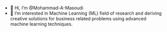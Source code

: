 - 👋 Hi, I’m @Mohammad-A-Masoudi
- 👀 I’m interested in Machine Learning (ML) field of research and deriving creative solutions for business related problems using advanced machine learning techniques.  



